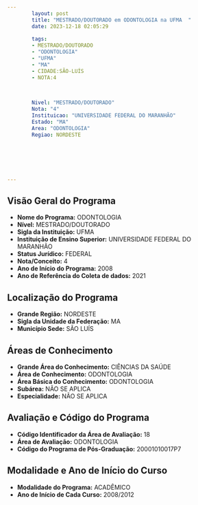 ```yaml
---
        layout: post
        title: "MESTRADO/DOUTORADO em ODONTOLOGIA na UFMA  "
        date: 2023-12-18 02:05:29
     
        tags:
        - MESTRADO/DOUTORADO
        - "ODONTOLOGIA"
        - "UFMA"
        - "MA"
        - CIDADE:SÃO-LUÍS
        - NOTA:4
        
       

        Nivel: "MESTRADO/DOUTORADO"
        Nota: "4"
        Instituicao: "UNIVERSIDADE FEDERAL DO MARANHÃO"
        Estado: "MA"
        Area: "ODONTOLOGIA"
        Regiao: NORDESTE
        
        
        
        
        
        
---
```

## Visão Geral do Programa
- **Nome do Programa:** ODONTOLOGIA
- **Nível:** MESTRADO/DOUTORADO
- **Sigla da Instituição:** UFMA
- **Instituição de Ensino Superior:** UNIVERSIDADE FEDERAL DO MARANHÃO
- **Status Jurídico:** FEDERAL
- **Nota/Conceito:** 4
- **Ano de Início do Programa:** 2008
- **Ano de Referência do Coleta de dados:** 2021

## Localização do Programa
- **Grande Região:** NORDESTE
- **Sigla da Unidade da Federação:** MA
- **Município Sede:** SÃO LUÍS

## Áreas de Conhecimento
- **Grande Área do Conhecimento:** CIÊNCIAS DA SAÚDE
- **Área de Conhecimento:** ODONTOLOGIA
- **Área Básica do Conhecimento:** ODONTOLOGIA
- **Subárea:** NÃO SE APLICA
- **Especialidade:** NÃO SE APLICA

## Avaliação e Código do Programa
- **Código Identificador da Área de Avaliação:** 18
- **Área de Avaliação:** ODONTOLOGIA
- **Código do Programa de Pós-Graduação:** 20001010017P7


## Modalidade e Ano de Início do Curso
- **Modalidade do Programa:** ACADÊMICO
- **Ano de Início de Cada Curso:** 2008/2012
